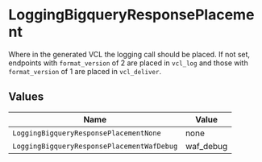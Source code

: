 # LoggingBigqueryResponsePlacement

Where in the generated VCL the logging call should be placed. If not set, endpoints with `format_version` of 2 are placed in `vcl_log` and those with `format_version` of 1 are placed in `vcl_deliver`.



## Values

| Name                                       | Value                                      |
| ------------------------------------------ | ------------------------------------------ |
| `LoggingBigqueryResponsePlacementNone`     | none                                       |
| `LoggingBigqueryResponsePlacementWafDebug` | waf_debug                                  |